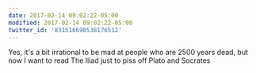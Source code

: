 ```yaml
---
date: 2017-02-14 09:02:22-05:00
modified: 2017-02-14 09:02:22-05:00
twitter_id: '831516690538176512'
---
```


  Yes, it's a bit irrational to be mad at people who are 2500 years dead, but now I want to read The Iliad just to piss off Plato and Socrates